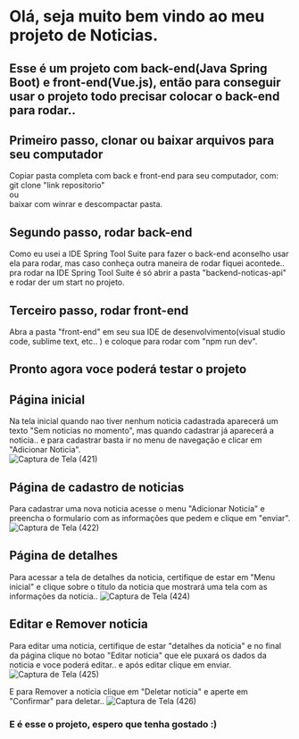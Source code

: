 # Olá, seja muito bem vindo ao meu projeto de Noticias.

## Esse é um projeto com back-end(Java Spring Boot) e front-end(Vue.js), então para conseguir usar o projeto todo precisar colocar o back-end para rodar..

## Primeiro passo, clonar ou baixar arquivos para seu computador
Copiar pasta completa com back e front-end para seu computador, com:<br/> git clone "link repositorio" <br/>ou<br/> baixar com winrar e descompactar pasta.<br/>

## Segundo passo, rodar back-end
Como eu usei a IDE Spring Tool Suite para fazer o back-end aconselho usar ela para rodar, mas caso conheça outra maneira de rodar fiquei acontede.. pra rodar na IDE Spring Tool Suite é só abrir a pasta "backend-noticas-api" e rodar der um start no projeto.

## Terceiro passo, rodar front-end
Abra a pasta "front-end" em seu sua IDE de desenvolvimento(visual studio code, sublime text, etc.. ) e coloque para rodar com "npm run dev".

## Pronto agora voce poderá testar o projeto

## Página inicial
Na tela inicial quando nao tiver nenhum noticia cadastrada aparecerá um texto "Sem noticias no momento", mas quando cadastrar já aparecerá a noticia.. e para cadastrar basta ir no menu de navegação e clicar em "Adicionar Noticia". 
<br/>
![Captura de Tela (421)](https://github.com/sergiohrodrigues/people-noticias/assets/86135798/8e9b2f28-543d-45bc-909b-0e3e5546278a)

## Página de cadastro de noticias
Para cadastrar uma nova noticia acesse o menu "Adicionar Noticia" e preencha o formulario com as informações que pedem e clique em "enviar".
![Captura de Tela (422)](https://github.com/sergiohrodrigues/people-noticias/assets/86135798/5bfbd2a0-3124-44d1-8418-b1a399f6560e)

## Página de detalhes
Para acessar a tela de detalhes da noticia, certifique de estar em "Menu inicial" e clique sobre o titulo da noticia que mostrará uma tela com as informações da noticia..
![Captura de Tela (424)](https://github.com/sergiohrodrigues/people-noticias/assets/86135798/db568448-cb88-4132-a2d2-25a04f6f33de)

## Editar e Remover noticia
Para editar uma noticia, certifique de estar "detalhes da noticia" e no final da página clique no botao "Editar noticia" que ele puxará os dados da noticia e voce poderá editar.. e após editar clique em enviar.
![Captura de Tela (425)](https://github.com/sergiohrodrigues/people-noticias/assets/86135798/a2005d0a-f978-43aa-b603-26fe094938cf)

E para Remover a noticia clique em "Deletar noticia" e aperte em "Confirmar" para deletar..
![Captura de Tela (426)](https://github.com/sergiohrodrigues/people-noticias/assets/86135798/bee87f26-d9c8-4969-8ca1-ac8a034b7a42)

### E é esse o projeto, espero que tenha gostado :)
